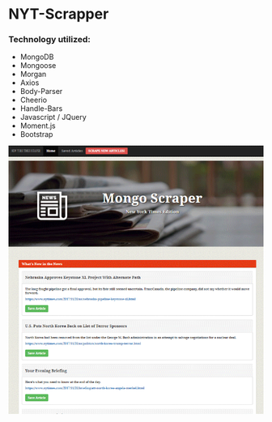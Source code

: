 # NYT-Scrapper

### Technology utilized:
* MongoDB
* Mongoose
* Morgan
* Axios
* Body-Parser
* Cheerio
* Handle-Bars
* Javascript / JQuery
* Moment.js
* Bootstrap


![demo](NYT.gif)

